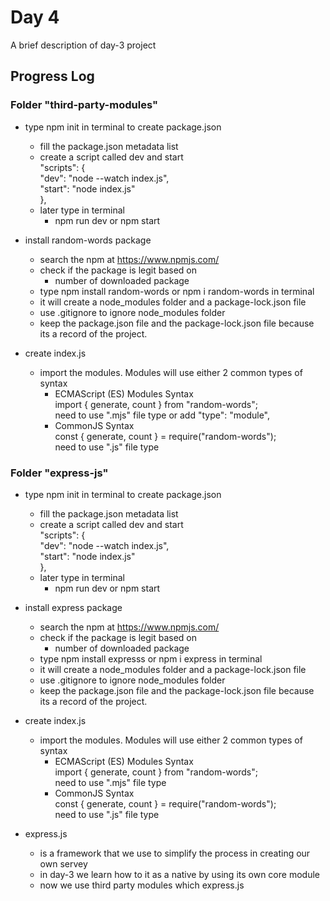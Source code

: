 # Day 4
A brief description of day-3 project

## Progress Log
### Folder "third-party-modules"
- type npm init in terminal to create package.json
    * fill the package.json metadata list
    * create a script called dev and start  <br>
        "scripts": {                        <br>
        "dev": "node --watch index.js",     <br>
        "start": "node index.js"            <br>
        },
    * later type in terminal             
        - npm run dev or npm start

- install random-words package 
    * search the npm at https://www.npmjs.com/
    * check if the package is legit based on
        - number of downloaded package
    * type npm install random-words or npm i random-words in terminal
    * it will create a node_modules folder and a package-lock.json file
    * use .gitignore to ignore node_modules folder
    * keep the package.json file and the package-lock.json file because its a record of the project.

- create index.js
    * import the modules. Modules will use either 2 common types of syntax
        - ECMAScript (ES) Modules Syntax    <br>
            import { generate, count } from "random-words";                 <br>
            need to use ".mjs" file type or add   "type": "module",
        - CommonJS Syntax                   <br>
            const { generate, count } = require("random-words");                <br>
            need to use ".js" file type
            
### Folder "express-js"
- type npm init in terminal to create package.json
    * fill the package.json metadata list
    * create a script called dev and start  <br>
        "scripts": {                        <br>
        "dev": "node --watch index.js",     <br>
        "start": "node index.js"            <br>
        },
    * later type in terminal             
        - npm run dev or npm start

- install express package
    * search the npm at https://www.npmjs.com/
    * check if the package is legit based on
        - number of downloaded package
    * type npm install expresss or npm i express in terminal
    * it will create a node_modules folder and a package-lock.json file
    * use .gitignore to ignore node_modules folder
    * keep the package.json file and the package-lock.json file because its a record of the project.

- create index.js
    * import the modules. Modules will use either 2 common types of syntax
        - ECMAScript (ES) Modules Syntax    <br>
            import { generate, count } from "random-words";                 <br>
            need to use ".mjs" file type
        - CommonJS Syntax                   <br>
            const { generate, count } = require("random-words");                <br>
            need to use ".js" file type

- express.js 
    * is a framework that we use to simplify the process in creating our own servey
    * in day-3 we learn how to it as a native by using its own core module
    * now we use third party modules which express.js


